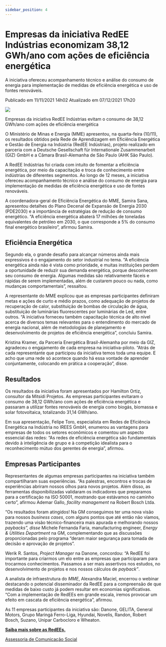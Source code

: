 ```yaml
---
sidebar_position: 4
---
```

# Empresas da iniciativa RedEE Indústrias economizam 38,12 GWh/ano com ações de eficiência energética

A iniciativa ofereceu acompanhamento técnico e análise do consumo de energia para implementação de medidas de eficiência energética e uso de fontes renováveis.

Publicado em 11/11/2021 14h02 Atualizado em 07/12/2021 17h20

![ ](https://www.gov.br/mme/pt-br/assuntos/noticias/empresas-da-iniciativa-redee-industrias-evitam-o-consumo-de-38-12-gwh-ano-com-acoes-de-eficiencia-energetica/empresas-da-iniciativa-redee-industrias-evitam-o-consumo-de-38-12-gwhano-com-acoes-de-eficiencia-energetica.png/@@images/5c1adf19-6168-4b80-9c3f-014347d0529a.png)

Empresas da iniciativa RedEE Indústrias evitam o consumo de 38,12 GWh/ano com ações de eficiência energética

O Ministério de Minas e Energia (MME) apresentou, na quarta-feira (10/11), os resultados obtidos pela Rede de Aprendizagem em Eficiência Energética e Gestão de Energia na Indústria (RedEE Indústrias), projeto realizado em parceria com a Deutsche Gesellschaft für Internationale Zusammenarbeit (GIZ) GmbH e a Câmara Brasil-Alemanha de São Paulo (AHK São Paulo).

A RedEE Indústrias foi criada com intuito de fomentar a eficiência energética, por meio da capacitação e troca de conhecimento entre indústrias de diferentes segmentos. Ao longo de 12 meses, a iniciativa ofereceu acompanhamento técnico e análise do consumo de energia para implementação de medidas de eficiência energética e uso de fontes renováveis.

A coordenadora-geral de Eficiência Energética do MME, Samira Sana, apresentou detalhes do Plano Decenal de Expansão de Energia 2030 (PDE2030) e a importância de estratégias de redução de consumo energético. “A eficiência energética abaterá 17 milhões de toneladas equivalentes de petróleo em 2030, o que corresponde a 5% do consumo final energético brasileiro”, afirmou Samira.

## Eficiência Energética

Segundo ela, o grande desafio para alcançar números ainda mais expressivos é o engajamento do setor industrial no tema. “A eficiência energética ainda não é vista como prioridade, e muitas instituições perdem a oportunidade de reduzir sua demanda energética, porque desconhecem seu consumo de energia. Algumas medidas são relativamente fáceis e rápidas de serem implementadas, além de custarem pouco ou nada, como mudanças comportamentais”, ressaltou.

A representante do MME explicou que as empresas participantes definiram metas e ações de curto e médio prazos, como adequação de projetos de recuperação de calor, substituição de bombas de circulação de água, substituição de luminárias fluorescentes por luminárias de Led, entre outros. “A iniciativa forneceu também capacitação técnica de alto nível acerca de diversos temas relevantes para o entendimento do mercado de energia nacional, além de metodologias de planejamento e desenvolvimento de projetos de eficiência energética”, concluiu Samira. 

Kristina Kramer, da Parceria Energética Brasil-Alemanha por meio da GIZ, agradeceu o engajamento de cada empresa na iniciativa-piloto. “Atrás de cada representante que participou da iniciativa temos toda uma equipe. E acho que uma rede só acontece quando há essa vontade de aprender conjuntamente, colocando em prática a cooperação”, disse.

## Resultados

Os resultados da iniciativa foram apresentados por Hamilton Ortiz, consultor da Mitsidi Projetos. As empresas participantes evitaram o consumo de 38,12 GWh/ano com ações de eficiência energética e passaram a utilizar fontes renováveis de energia como biogás, biomassa e solar fotovoltaica, totalizando 31,14 GWh/ano.

Em sua apresentação, Felipe Toro, especialista em Redes de Eficiência Energética na Indústria no IREES GmbH, enumerou as vantagens para empresas de todos os setores econômicos e comentou um aspecto essencial das redes: “As redes de eficiência energética são fundamentais devido à inteligência de grupo e à competição idealista para o reconhecimento mútuo dos gerentes de energia”, afirmou.

## Empresas Participantes

Representantes de algumas empresas participantes na iniciativa também compartilharam suas experiências. “As palestras, encontros e trocas de experiências abriram nossos olhos para novos projetos. Além disso, as ferramentas disponibilizadas validaram os indicadores que preparamos para a certificação na ISO 50001, mostrando que estávamos no caminho certo”, afirmou Ademar Gallo, _facility management_ na Robert Bosch Ltda.

“Os resultados foram atingidos! Na GM conseguimos ter uma nova visão para nossos _business cases_, com alguns pontos que até então não víamos, trazendo uma visão técnico-financeira mais apurada e melhorando nossos _paybacks”, disse_ Michele Fernanda Faria, manufacturing engineer, _Energy & Utilities Department_ na GM, complementando que as discussões proporcionadas pelo programa “deram maior segurança para tomada de decisão e aprovação de projetos”.

Werik R. Santos, _Project Manager_ na Danone, concordou: “A RedEE foi importante para criarmos um elo entre as empresas que participaram para trocarmos conhecimentos. Passamos a ser mais assertivos nos estudos, no desenvolvimento de projetos e nos nossos cálculos de _payback”_.

A analista de infraestrutura do _MME_, Alexandra Maciel, encerrou o webinar destacando o potencial disseminador da RedEE para a compreensão de que medidas de baixo custo já podem resultar em economias significativas. “Com a implementação de RedEEs em grande escala, iremos provocar um efeito em cascata de eficiência energética”, afirmou.

As 11 empresas participantes da iniciativa são: Danone, GELITA, General Motors, Grupo Maringá Ferro-Liga, Hyundai, Novelis, Randon, Robert Bosch, Suzano, Unipar Carbocloro e Wheaton. 

**[Saiba mais sobre as RedEEs.](https://www.gov.br/mme/pt-br/assuntos/secretarias/spe/sef/redee-industria/)**

[Assessoria de Comunicação Social](/docs/minas-e-energia/links)
